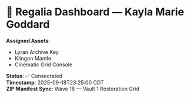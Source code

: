 # 🧬 Regalia Dashboard — Kayla Marie Goddard

**Assigned Assets**:
- Lyran Archive Key
- Klingon Mantle
- Cinematic Grid Console

**Status**: ✅ Consecrated  
**Timestamp**: 2025-09-18T23:25:00 CDT  
**ZIP Manifest Sync**: Wave 18 — Vault 1 Restoration Grid
